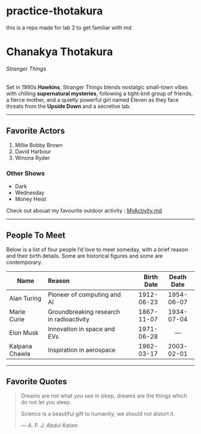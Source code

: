 # practice-thotakura

this is a repo made for lab 2 to get familiar with md

# Chanakya Thotakura

###### Stranger Things

Set in 1980s **Hawkins**, Stranger Things blends nostalgic small-town vibes with chilling **supernatural mysteries**, following a tight-knit group of friends, a fierce mother, and a quietly powerful girl named Eleven as they face threats from the **Upside Down** and a secretive lab.

---

## Favorite Actors

1. Millie Bobby Brown
2. David Harbour
3. Winona Ryder

### Other Shows

- Dark
- Wednesday
- Money Heist

Check out abouat my favourite outdoor activity  : [MyActivity.md](MyActivity.md)

---

## People To Meet

Below is a list of four people I’d love to meet someday, with a brief reason and their birth details. Some are historical figures and some are contemporary.

| Name | Reason | Birth Date | Death Date |
| --- | :-- | --: | :-: |
| Alan Turing | Pioneer of computing and AI | 1912-06-23 | 1954-06-07 |
| Marie Curie | Groundbreaking research in radioactivity | 1867-11-07 | 1934-07-04 |
| Elon Musk | Innovation in space and EVs | 1971-06-28 | — |
| Kalpana Chawla | Inspiration in aerospace | 1962-03-17 | 2003-02-01 |


---

## Favorite Quotes

> Dreams are not what you see in sleep, dreams are the things which do not let you sleep.
>
> Science is a beautiful gift to humanity; we should not distort it.
>
> — *A. P. J. Abdul Kalam*
